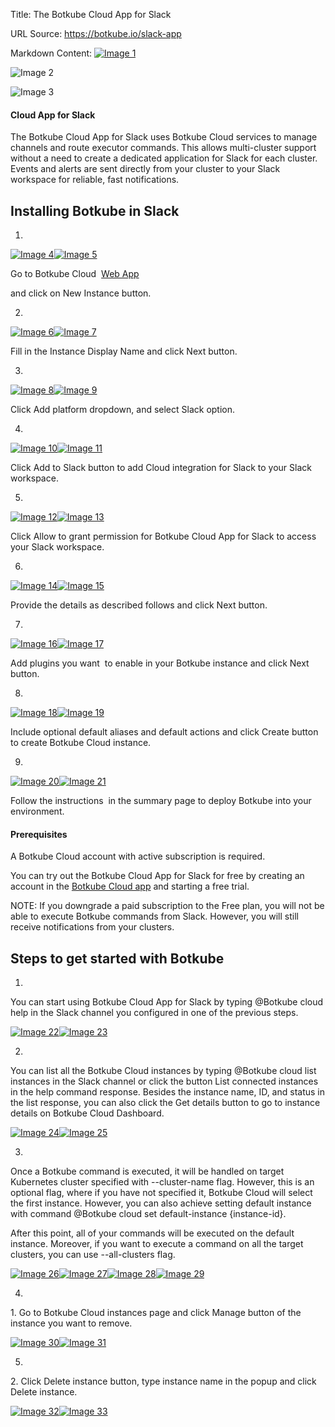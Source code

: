 Title: The Botkube Cloud App for Slack

URL Source: https://botkube.io/slack-app

Markdown Content:
[![Image 1](https://cdn.prod.website-files.com/633705de6adaa38599d8e258/6338148fa3f8a509639804fa_botkube-logo.svg)](https://botkube.io/)

![Image 2](https://cdn.prod.website-files.com/633705de6adaa38599d8e258/64e8e512edbae7755379b2fe_bk-slack-logo-hero-bg.webp)

![Image 3](https://cdn.prod.website-files.com/633705de6adaa38599d8e258/6500bcab958c3be57a5523a5_slack-logo-color.svg)

#### Cloud App for Slack

The Botkube Cloud App for Slack uses Botkube Cloud services to manage channels and route executor commands. This allows multi-cluster support without a need to create a dedicated application for Slack for each cluster. Events and alerts are sent directly from your cluster to your Slack workspace for reliable, fast notifications.

Installing Botkube in Slack
---------------------------

1.

[![Image 4](https://cdn.prod.website-files.com/633705de6adaa38599d8e258/6500c008d898dab566f70d85_install-1.svg)![Image 5](https://cdn.prod.website-files.com/633705de6adaa38599d8e258/650214f73dc8a48ae4075f8f_magnifier.svg)](#)

Go to Botkube Cloud  [Web App](https://app.botkube.io/)

and click on New Instance button.

2.

[![Image 6](https://cdn.prod.website-files.com/633705de6adaa38599d8e258/6500c1702080a8b5a26efb6d_install-2.svg)![Image 7](https://cdn.prod.website-files.com/633705de6adaa38599d8e258/650214f73dc8a48ae4075f8f_magnifier.svg)](#)

Fill in the Instance Display Name and click Next button.

3.

[![Image 8](https://cdn.prod.website-files.com/633705de6adaa38599d8e258/6500c17b5527fae1a4c5bc57_install-3.svg)![Image 9](https://cdn.prod.website-files.com/633705de6adaa38599d8e258/650214f73dc8a48ae4075f8f_magnifier.svg)](#)

Click Add platform dropdown, and select Slack option.

4.

[![Image 10](https://cdn.prod.website-files.com/633705de6adaa38599d8e258/6500c191387a00b2b474e1b3_install-5.svg)![Image 11](https://cdn.prod.website-files.com/633705de6adaa38599d8e258/650214f73dc8a48ae4075f8f_magnifier.svg)](#)

Click Add to Slack button to add Cloud integration for Slack to your Slack workspace.

5.

[![Image 12](https://cdn.prod.website-files.com/633705de6adaa38599d8e258/6500c4fab232b58125653577_install-6.svg)![Image 13](https://cdn.prod.website-files.com/633705de6adaa38599d8e258/650214f73dc8a48ae4075f8f_magnifier.svg)](#)

Click Allow to grant permission for Botkube Cloud App for Slack to access your Slack workspace.

6.

[![Image 14](https://cdn.prod.website-files.com/633705de6adaa38599d8e258/6500c505324fd1b24eeb1ab6_install-7.svg)![Image 15](https://cdn.prod.website-files.com/633705de6adaa38599d8e258/650214f73dc8a48ae4075f8f_magnifier.svg)](#)

Provide the details as described follows and click Next button.

7.

[![Image 16](https://cdn.prod.website-files.com/633705de6adaa38599d8e258/6500c510d21725cf9c03a0c9_install-8.svg)![Image 17](https://cdn.prod.website-files.com/633705de6adaa38599d8e258/650214f73dc8a48ae4075f8f_magnifier.svg)](#)

Add plugins you want  to enable in your Botkube instance and click Next button.

8.

[![Image 18](https://cdn.prod.website-files.com/633705de6adaa38599d8e258/6500c51cd898dab566fcb743_install-9.svg)![Image 19](https://cdn.prod.website-files.com/633705de6adaa38599d8e258/650214f73dc8a48ae4075f8f_magnifier.svg)](#)

Include optional default aliases and default actions and click Create button to create Botkube Cloud instance.

9.

[![Image 20](https://cdn.prod.website-files.com/633705de6adaa38599d8e258/6500c528a593ecc0b3dcfa98_install-10.svg)![Image 21](https://cdn.prod.website-files.com/633705de6adaa38599d8e258/650214f73dc8a48ae4075f8f_magnifier.svg)](#)

Follow the instructions  in the summary page to deploy Botkube into your environment.

#### Prerequisites

A Botkube Cloud account with active subscription is required.

You can try out the Botkube Cloud App for Slack for free by creating an account in the [Botkube Cloud app](https://app.botkube.io/) and starting a free trial.

NOTE: If you downgrade a paid subscription to the Free plan, you will not be able to execute Botkube commands from Slack. However, you will still receive notifications from your clusters.

Steps to get started with Botkube
---------------------------------

1.

You can start using Botkube Cloud App for Slack by typing @Botkube cloud help in the Slack channel you configured in one of the previous steps.

[![Image 22](https://cdn.prod.website-files.com/633705de6adaa38599d8e258/650b312e6823f3bf4930026a_step1-cloud-help_pr.svg)![Image 23](https://cdn.prod.website-files.com/633705de6adaa38599d8e258/650214f73dc8a48ae4075f8f_magnifier.svg)](#)

2.

You can list all the Botkube Cloud instances by typing @Botkube cloud list instances in the Slack channel or click the button List connected instances in the help command response. Besides the instance name, ID, and status in the list response, you can also click the Get details button to go to instance details on Botkube Cloud Dashboard.

[![Image 24](https://cdn.prod.website-files.com/633705de6adaa38599d8e258/650b321b09f2a16899841a41_step2-cloud-instance_pr.svg)![Image 25](https://cdn.prod.website-files.com/633705de6adaa38599d8e258/650214f73dc8a48ae4075f8f_magnifier.svg)](#)

3.

Once a Botkube command is executed, it will be handled on target Kubernetes cluster specified with \--cluster-name flag. However, this is an optional flag, where if you have not specified it, Botkube Cloud will select the first instance. However, you can also achieve setting default instance with command @Botkube cloud set default-instance {instance-id}.

After this point, all of your commands will be executed on the default instance. Moreover, if you want to execute a command on all the target clusters, you can use \--all-clusters flag.

[![Image 26](https://cdn.prod.website-files.com/633705de6adaa38599d8e258/650b3312250c2fba277c8242_step3-cloud-set-default_pr.svg)![Image 27](https://cdn.prod.website-files.com/633705de6adaa38599d8e258/650214f73dc8a48ae4075f8f_magnifier.svg)](#)[![Image 28](https://cdn.prod.website-files.com/633705de6adaa38599d8e258/650b338d0d105309da63525e_step3-5-cloud-command-all-clusters_pr.svg)![Image 29](https://cdn.prod.website-files.com/633705de6adaa38599d8e258/650214f73dc8a48ae4075f8f_magnifier.svg)](#)

4.

1\. Go to Botkube Cloud instances page and click Manage button of the instance you want to remove.

[![Image 30](https://cdn.prod.website-files.com/633705de6adaa38599d8e258/650b3581864c2eaa967f7417_step4-cloud_list_manage_pr.svg)![Image 31](https://cdn.prod.website-files.com/633705de6adaa38599d8e258/650214f73dc8a48ae4075f8f_magnifier.svg)](#)

5.

2\. Click Delete instance button, type instance name in the popup and click Delete instance.

[![Image 32](https://cdn.prod.website-files.com/633705de6adaa38599d8e258/650b35df6390bea044f2eb3b_step5-cloud_delete_pr.svg)![Image 33](https://cdn.prod.website-files.com/633705de6adaa38599d8e258/650214f73dc8a48ae4075f8f_magnifier.svg)](#)
